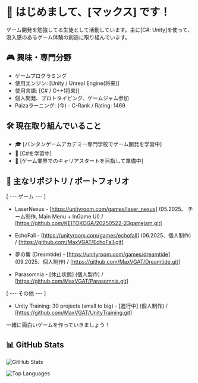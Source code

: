 # 👋 はじめまして、[マックス] です！

ゲーム開発を勉強してる生徒として活動しています。主に[C#: Unity]を使って、没入感のあるゲーム体験の創造に取り組んでいます。

## 🎮 興味・専門分野

- ゲームプログラミング
- 使用エンジン: [Unity / Unreal Engine(将来)]
- 使用言語: [C# / C++(将来)]
- 個人開発、プロトタイピング、ゲームジャム参加
- Paizaラーニング: (今) - C-Rank / Rating: 1469

## 🛠 現在取り組んでいること

- 🎓 [バンタンゲームアカデミー専門学校でゲーム開発を学習中]
- 🧠 [C#を学習中]
- 💼 [ゲーム業界でのキャリアスタートを目指して準備中]

## 📂 主なリポジトリ / ポートフォリオ

[ --- ゲーム --- ]
- LaserNexus - [https://unityroom.com/games/laser_nexus] (05.2025、 チーム制作, Main Menu + InGame UI) / [https://github.com/KEITOKOGA/20250522-23gamejam.git]
  
- EchoFall - [https://unityroom.com/games/echofall] (06.2025、個人制作) / [https://github.com/MaxVGAT/EchoFall.git]
  
- 夢の響 (Dreamtide) - [https://unityroom.com/games/dreamtide] (09.2025、個人制作) / [https://github.com/MaxVGAT/Dreamtide.git]
  
- Parasomnia - [休止状態] (個人製作) / [https://github.com/MaxVGAT/Parasomnia.git]

[ --- その他 --- ]
- Unity Training: 30 projects (small to big) - [進行中] (個人制作) / [https://github.com/MaxVGAT/UnityTraining.git]

一緒に面白いゲームを作っていきましょう！

## 📊 GitHub Stats

![GitHub Stats](https://github-readme-stats.vercel.app/api?username=MaxLGDev&show_icons=true&theme=dracula )

![Top Languages](https://github-readme-stats.vercel.app/api/top-langs/?username=MaxLVDev&layout=compact&theme=dracula )
<!---
FlabbyRoastedDuck/FlabbyRoastedDuck is a ✨ special ✨ repository because its `README.md` (this file) appears on your GitHub profile.
You can click the Preview link to take a look at your changes.
--->
